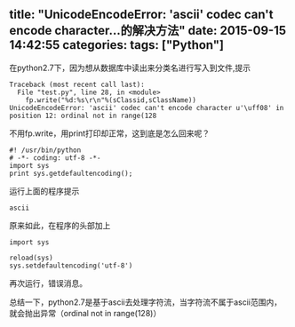 title: "UnicodeEncodeError: 'ascii' codec can't encode character...的解决方法"
date: 2015-09-15 14:42:55
categories:
tags: ["Python"]
---
在python2.7下，因为想从数据库中读出来分类名进行写入到文件,提示
```
Traceback (most recent call last):
  File "test.py", line 28, in <module>
    fp.write("%d:%s\r\n"%(sClassid,sClassName))
UnicodeEncodeError: 'ascii' codec can't encode character u'\uff08' in position 12: ordinal not in range(128
```

不用fp.write，用print打印却正常，这到底是怎么回来呢？

```
#! /usr/bin/python
# -*- coding: utf-8 -*-
import sys
print sys.getdefaultencoding();
```
运行上面的程序提示

```
ascii
```

原来如此，在程序的头部加上

```
import sys

reload(sys)
sys.setdefaultencoding('utf-8')
```

再次运行，错误消息。

总结一下，python2.7是基于ascii去处理字符流，当字符流不属于ascii范围内，就会抛出异常（ordinal not in range(128)）